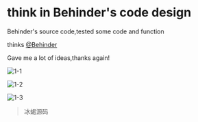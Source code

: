 
# think in Behinder's code design

Behinder's source code,tested some code and function

thinks [@Behinder](https://github.com/rebeyond/Behinder)

Gave me a lot of ideas,thanks again!


![1-1](https://user-images.githubusercontent.com/17876931/90613707-54645c80-e23c-11ea-8c22-0e427d49b4ef.png)

![1-2](https://user-images.githubusercontent.com/17876931/90613745-60501e80-e23c-11ea-8baf-8dc9bfd1dc67.png)

![1-3](https://user-images.githubusercontent.com/17876931/90613754-634b0f00-e23c-11ea-9cc8-6562410b3b00.png)


> 冰蝎源码
